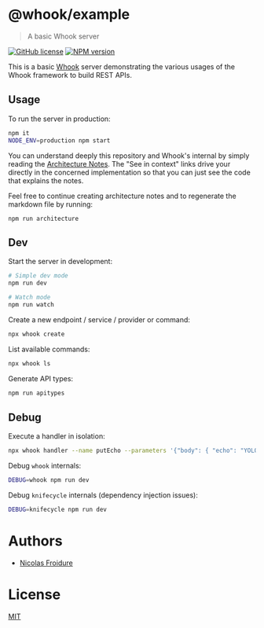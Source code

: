 [//]: # ( )
[//]: # (This file is automatically generated by a `metapak`)
[//]: # (module. Do not change it  except between the)
[//]: # (`content:start/end` flags, your changes would)
[//]: # (be overridden.)
[//]: # ( )
# @whook/example
> A basic Whook server

[![GitHub license](https://img.shields.io/badge/license-MIT-blue.svg)](https://github.com/nfroidure/whook/blob/master/packages/whook-example/LICENSE)
[![NPM version](https://badge.fury.io/js/%40whook%2Fexample.svg)](https://npmjs.org/package/@whook/example)


[//]: # (::contents:start)

This is a basic [Whook](https://github.com/nfroidure/whook) server demonstrating
the various usages of the Whook framework to build REST APIs.

## Usage

To run the server in production:

```sh
npm it
NODE_ENV=production npm start
```

You can understand deeply this repository and Whook's internal by simply reading
the [Architecture Notes](./ARCHITECTURE.md). The "See in context" links drive
your directly in the concerned implementation so that you can just see the code
that explains the notes.

Feel free to continue creating architecture notes and to regenerate the markdown
file by running:

```
npm run architecture
```

## Dev

Start the server in development:

```sh
# Simple dev mode
npm run dev

# Watch mode
npm run watch
```

Create a new endpoint / service / provider or command:

```sh
npx whook create
```

List available commands:

```sh
npx whook ls
```

Generate API types:

```sh
npm run apitypes
```

## Debug

Execute a handler in isolation:

```sh
npx whook handler --name putEcho --parameters '{"body": { "echo": "YOLO!" }}'
```

Debug `whook` internals:

```sh
DEBUG=whook npm run dev
```

Debug `knifecycle` internals (dependency injection issues):

```sh
DEBUG=knifecycle npm run dev
```

[//]: # (::contents:end)

# Authors
- [Nicolas Froidure](http://insertafter.com/en/index.html)

# License
[MIT](https://github.com/nfroidure/whook/blob/master/packages/whook-example/LICENSE)
